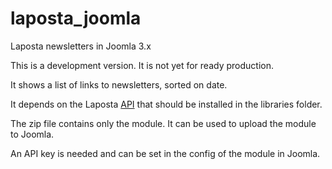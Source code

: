 # laposta_joomla
Laposta newsletters in Joomla 3.x

This is a development version. It is not yet for ready production.

It shows a list of links to newsletters, sorted on date. 

It depends on the Laposta [API](https://github.com/laposta/laposta-api-php) that should be installed in the libraries folder.

The zip file contains only the module. It can be used to upload the module to Joomla.

An API key is needed and can be set in the config of the module in Joomla.

